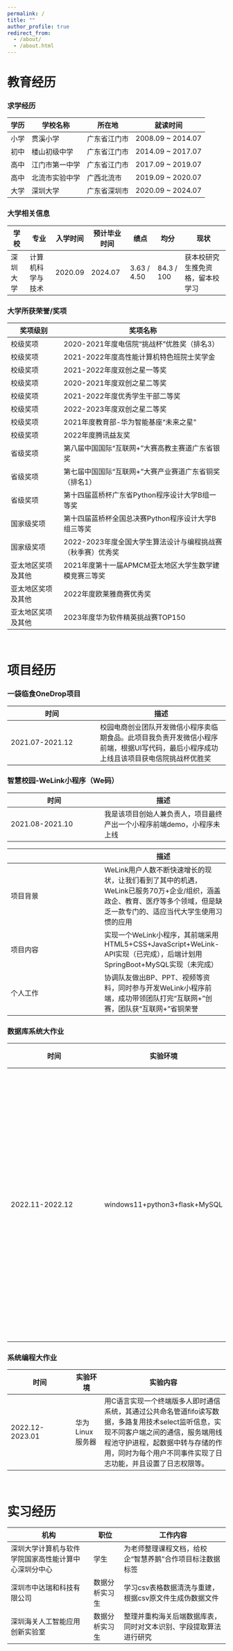 ```yaml
---
permalink: /
title: ""
author_profile: true
redirect_from: 
  - /about/
  - /about.html
---
```


# 教育经历

### 求学经历

| 学历 | 学校名称 | 所在地 | 就读时间 |
|------|----------|--------|----------|
| 小学 | 贯溪小学 | 广东省江门市 | 2008.09 ~ 2014.07 |
| 初中 | 楼山初级中学 | 广东省江门市 | 2014.09 ~ 2017.07 |
| 高中 | 江门市第一中学 | 广东省江门市 | 2017.09 ~ 2019.07 |
| 高中 | 北流市实验中学 | 广西北流市 | 2019.09 ~ 2020.07 |
| 大学 | 深圳大学 | 广东省深圳市 | 2020.09 ~ 2024.07 |


### 大学相关信息

| 学校 | 专业 | 入学时间 | 预计毕业时间 | 绩点 | 均分 | 现状 |
|------|------|----------|--------------|------|------|------|
| 深圳大学 | 计算机科学与技术 | 2020.09 | 2024.07 | 3.63 / 4.50 | 84.3 / 100 | 获本校研究生推免资格，留本校学习 |

 
### 大学所获荣誉/奖项

| 奖项级别 | 奖项名称 |
| --- | --- |
| 校级奖项 | 2020-2021年度电信院“挑战杯”优胜奖（排名3） |
| 校级奖项 | 2021-2022年度高性能计算机特色班院士奖学金 |
| 校级奖项 | 2021-2022年度双创之星一等奖 |
| 校级奖项 | 2020-2021年度双创之星二等奖 |
| 校级奖项 | 2021-2022年度优秀学生干部二等奖 |
| 校级奖项 | 2022-2023年度双创之星二等奖 |  
| 校级奖项 | 2021年度教育部-华为智能基座“未来之星” |
| 校级奖项 | 2022年度腾讯益友奖 |
| 省级奖项 | 第八届中国国际“互联网+”大赛高教主赛道广东省银奖 | 
| 省级奖项 | 第七届中国国际“互联网+”大赛产业赛道广东省铜奖（排名1） | 
| 省级奖项 | 第十四届蓝桥杯广东省Python程序设计大学B组一等奖 |
| 国家级奖项 | 第十四届蓝桥杯全国总决赛Python程序设计大学B组三等奖 |
| 国家级奖项 | 2022-2023年度全国大学生算法设计与编程挑战赛（秋季赛）优秀奖 |
| 亚太地区奖项及其他 | 2021年度第十一届APMCM亚太地区大学生数学建模竞赛三等奖 |  
| 亚太地区奖项及其他 | 2022年度欧莱雅商赛优秀奖 |
| 亚太地区奖项及其他 | 2023年度华为软件精英挑战赛TOP150 |

<br>

# 项目经历

### 一袋临食OneDrop项目

| 时间 | 描述 |
| --- | --- |
| <span style="display:inline-block;width:190px">2021.07-2021.12</span> | 校园电商创业团队开发微信小程序卖临期食品。此项目我负责开发微信小程序前端，根据UI写代码，最后小程序成功上线且该项目获电信院挑战杯优胜奖 |

### 智慧校园-WeLink小程序（We码）

| 时间 | 描述 |
| --- | --- |
| <div style="width: 150pt">2021.08-2021.10</div> | 我是该项目创始人兼负责人，项目最终产出一个小程序前端demo，小程序未上线 |

|  | 描述 |
| --- | --- |
| <div style="width: 150pt">项目背景</div> | WeLink用户人数不断快速增长的现状，让我们看到了其中的机遇，WeLink已服务70万+企业/组织，涵盖政企、教育、医疗等多个领域，但是缺乏一款专门的、适应当代大学生使用习惯的应用 |
| <div style="width: 150pt">项目内容</div> | 实现一个WeLink小程序，其前端采用HTML5+CSS+JavaScript+WeLink-API实现（已完成），后端计划用SpringBoot+MySQL实现（未完成） |
| <div style="width: 150pt">个人工作</div> | 协调队友做出BP、PPT、视频等资料，同时参与开发WeLink小程序前端，成功带领团队打完“互联网+”创赛，团队获“互联网+”省铜荣誉 |

### 数据库系统大作业

| 时间 | 实验环境 | 实验内容 |
| --- | --- | --- | 
| <div style="width: 150pt">2022.11-2022.12</div> | windows11+python3+flask+MySQL | 为题目中的汽车共享业务设计一个关系数据库，同时编写一个前端网页，并实现前后端进行简单特定交互的功能 |

### 系统编程大作业

| 时间 | 实验环境 | 实验内容 |
| --- | --- | --- | 
| <div style="width: 100pt">2022.12-2023.01</div> | 华为Linux服务器 | 用C语言实现一个终端版多人即时通信系统，其通过公共命名管道fifo读写数据，多路复用技术select监听信息，实现不同客户端之间的通信，服务端用线程池守护进程，起数据中转与存储的作用，同时为每个用户不同事件实现了日志功能，并且设置了日志权限等。 |

<br>

# 实习经历

| 机构                                          | 职位      | 工作内容                                           |
|---------------------------------------------|---------|--------------------------------------------------|
| 深圳大学计算机与软件学院国家高性能计算中心深圳分中心 | 学生      | 为老师整理课程文档，给校企“智慧养鹅”合作项目标注数据标签     |
| 深圳市中达瑞和科技有限公司                           | 数据分析实习生  | 学习csv表格数据清洗与重建，根据csv原文件生成伪数据文件     |
| 深圳海关人工智能应用创新实验室                       | 数据分析实习生  | 整理并重构海关后端数据库表，同时对文本识别、字段提取算法进行研究 |

